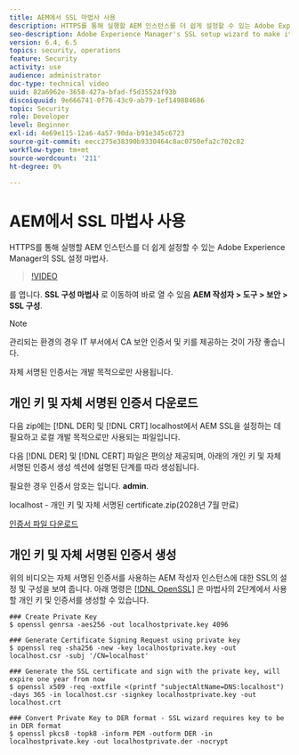 ```yaml
---
title: AEM에서 SSL 마법사 사용
description: HTTPS를 통해 실행할 AEM 인스턴스를 더 쉽게 설정할 수 있는 Adobe Experience Manager의 SSL 설정 마법사.
seo-description: Adobe Experience Manager's SSL setup wizard to make it easier to set up an AEM instance to run over HTTPS.
version: 6.4, 6.5
topics: security, operations
feature: Security
activity: use
audience: administrator
doc-type: technical video
uuid: 82a6962e-3658-427a-bfad-f5d35524f93b
discoiquuid: 9e666741-0f76-43c9-ab79-1ef149884686
topic: Security
role: Developer
level: Beginner
exl-id: 4e69e115-12a6-4a57-90da-b91e345c6723
source-git-commit: eecc275e38390b9330464c8ac0750efa2c702c82
workflow-type: tm+mt
source-wordcount: '211'
ht-degree: 0%

---
```


# AEM에서 SSL 마법사 사용

HTTPS를 통해 실행할 AEM 인스턴스를 더 쉽게 설정할 수 있는 Adobe Experience Manager의 SSL 설정 마법사.

>[!VIDEO](https://video.tv.adobe.com/v/17993?quality=12&learn=on)

를 엽니다. __SSL 구성 마법사__ 로 이동하여 바로 열 수 있음 __AEM 작성자 > 도구 > 보안 > SSL 구성__.

>[!NOTE]
>
>관리되는 환경의 경우 IT 부서에서 CA 보안 인증서 및 키를 제공하는 것이 가장 좋습니다.
>
>자체 서명된 인증서는 개발 목적으로만 사용됩니다.

## 개인 키 및 자체 서명된 인증서 다운로드

다음 zip에는 [!DNL DER] 및 [!DNL CRT] localhost에서 AEM SSL을 설정하는 데 필요하고 로컬 개발 목적으로만 사용되는 파일입니다.

다음 [!DNL DER] 및 [!DNL CERT] 파일은 편의상 제공되며, 아래의 개인 키 및 자체 서명된 인증서 생성 섹션에 설명된 단계를 따라 생성됩니다.

필요한 경우 인증서 암호는 입니다. **admin**.

localhost - 개인 키 및 자체 서명된 certificate.zip(2028년 7월 만료)

[인증서 파일 다운로드](assets/use-the-ssl-wizard/certificate.zip)

## 개인 키 및 자체 서명된 인증서 생성

위의 비디오는 자체 서명된 인증서를 사용하는 AEM 작성자 인스턴스에 대한 SSL의 설정 및 구성을 보여 줍니다. 아래 명령은 [[!DNL OpenSSL]](https://www.openssl.org/) 은 마법사의 2단계에서 사용할 개인 키 및 인증서를 생성할 수 있습니다.

```shell
### Create Private Key
$ openssl genrsa -aes256 -out localhostprivate.key 4096

### Generate Certificate Signing Request using private key
$ openssl req -sha256 -new -key localhostprivate.key -out localhost.csr -subj '/CN=localhost'

### Generate the SSL certificate and sign with the private key, will expire one year from now
$ openssl x509 -req -extfile <(printf "subjectAltName=DNS:localhost") -days 365 -in localhost.csr -signkey localhostprivate.key -out localhost.crt

### Convert Private Key to DER format - SSL wizard requires key to be in DER format
$ openssl pkcs8 -topk8 -inform PEM -outform DER -in localhostprivate.key -out localhostprivate.der -nocrypt
```
